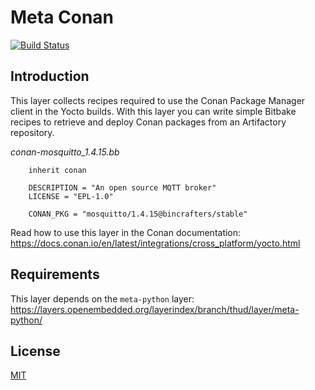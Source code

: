 # Meta Conan

[![Build Status](https://ci.conan.io/job/meta-conan/job/master/badge/icon)](https://ci.conan.io/job/meta-conan/job/master/)

Introduction
------------

This layer collects recipes required to use the Conan Package Manager client in the Yocto builds.
With this layer you can write simple Bitbake recipes to retrieve and deploy Conan packages from an Artifactory repository.

*conan-mosquitto_1.4.15.bb*
```
    inherit conan

    DESCRIPTION = "An open source MQTT broker"
    LICENSE = "EPL-1.0"

    CONAN_PKG = "mosquitto/1.4.15@bincrafters/stable"
````

Read how to use this layer in the Conan documentation: https://docs.conan.io/en/latest/integrations/cross_platform/yocto.html

Requirements
------------

This layer depends on the `meta-python` layer: https://layers.openembedded.org/layerindex/branch/thud/layer/meta-python/


License
-------
[MIT](https://github.com/conan-io/conan/blob/develop/LICENSE.md)

